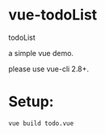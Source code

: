 # vue-todoList
todoList

a simple vue demo.

please use vue-cli 2.8+.

# Setup:
```bash
vue build todo.vue
```
